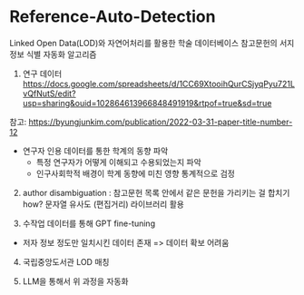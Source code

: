 # Reference-Auto-Detection
Linked Open Data(LOD)와 자연어처리를 활용한 학술 데이터베이스 참고문헌의 서지 정보 식별 자동화 알고리즘

1. 연구 데이터
https://docs.google.com/spreadsheets/d/1CC69XtooihQurCSjyqPyu721LvQfNutS/edit?usp=sharing&ouid=102864613966848491919&rtpof=true&sd=true 

참고: https://byungjunkim.com/publication/2022-03-31-paper-title-number-12 
 * 연구자 인용 데이터를 통한 학계의 동향 파악
   * 특정 연구자가 어떻게 이해되고 수용되었는지 파악
   * 인구사회학적 배경이 학계 동향에 미친 영향 통계적으로 검정

2. author disambiguation
: 참고문헌 목록 안에서 같은 문헌을 가리키는 걸 합치기
how? 문자열 유사도 (편집거리) 라이브러리 활용

3. 수작업 데이터를 통해 GPT fine-tuning
* 저자 정보 정도만 일치시킨 데이터 존재 => 데이터 확보 어려움

4. 국립중앙도서관 LOD 매칭

5. LLM을 통해서 위 과정을 자동화

